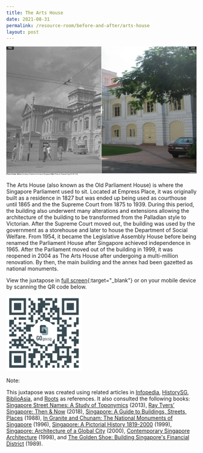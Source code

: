 ```yaml
---
title: The Arts House
date: 2021-08-31
permalink: /resource-room/before-and-after/arts-house
layout: post
---
```

[![Alt text for image on Isomer site](/images/before-after-image-arts-house.png)](https://go.gov.sg/249bdx)

The Arts House (also known as the Old Parliament House) is where the Singapore Parliament used to sit. Located at Empress Place, it was originally built as a residence in 1827 but was ended up being used as courthouse until 1865 and the the Supreme Court from 1875 to 1939. During this period, the building also underwent many alterations and extensions allowing the architecture of the building to be transformed from the Palladian style to Victorian. After the Supreme Court moved out, the building was used by the government as a storehouse and later to house the Department of Social Welfare. From 1954, it became the Legislative Assembly House before being renamed the Parliament House after Singapore achieved independence in 1965. After the Parliament moved out of the building in 1999, it was reopened in 2004 as The Arts House after undergoing a multi-million renovation. By then, the main building and the annex had been gazetted as national monuments.

View the juxtapose in [full screen](https://go.gov.sg/249bdx){:target="_blank"} or on your mobile device by scanning the QR code below.

<img src="/images/qr-code-beforeafter-arts-house.png" alt="qr-code-before-after-arts-house" style="width:200px;" />

Note:

This juxtapose was created using related articles in [Infopedia](https://eresources.nlb.gov.sg/infopedia/), [HistorySG](http://eresources.nlb.gov.sg/history), [BiblioAsia](https://www.nlb.gov.sg/Browse/BiblioAsia.aspx), and [Roots](https://www.roots.sg/) as references. It also consulted the following books: [Singapore Street Names: A Study of Toponymics](https://eservice.nlb.gov.sg/item_holding.aspx?bid=200123850) (2013), [Ray Tyers’ Singapore: Then & Now](https://eservice.nlb.gov.sg/item_holding.aspx?bid=203784837) (2018), [Singapore: A Guide to Buildings, Streets, Places](http://eservice.nlb.gov.sg/item_holding.aspx?bid=4712298) (1988), [In Granite and Chunam: The National Monuments of Singapore](http://eservice.nlb.gov.sg/item_holding_s.aspx?bid=7919754) (1996), [Singapore: A Pictorial History 1819-2000](http://eservice.nlb.gov.sg/item_holding.aspx?bid=9651676) (1999), [Singapore: Architecture of a Global City](http://eservice.nlb.gov.sg/item_holding.aspx?bid=10074731) (2000), [Contemporary Singapore Architecture](http://eservice.nlb.gov.sg/item_holding.aspx?bid=9151059) (1998), and [The Golden Shoe: Building Singapore's Financial District](http://eservice.nlb.gov.sg/item_holding.aspx?bid=5390839) (1989).